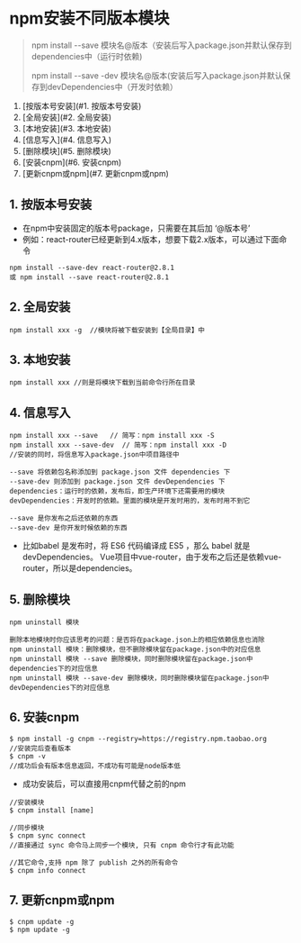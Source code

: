 # npm安装不同版本模块

> npm install --save 模块名@版本（安装后写入package.json并默认保存到dependencies中（运行时依赖)
>
> npm install --save -dev 模块名@版本(安装后写入package.json并默认保存到devDependencies中（开发时依赖）

1. [按版本号安装](#1. 按版本号安装)
2. [全局安装](#2. 全局安装)
3. [本地安装](#3. 本地安装)
4. [信息写入](#4. 信息写入)
5. [删除模块](#5. 删除模块)
6. [安装cnpm](#6. 安装cnpm)
7. [更新cnpm或npm](#7. 更新cnpm或npm)

## 1. 按版本号安装

- 在npm中安装固定的版本号package，只需要在其后加 ‘@版本号’
- 例如：react-router已经更新到4.x版本，想要下载2.x版本，可以通过下面命令

```shell
npm install --save-dev react-router@2.8.1
或 npm install --save react-router@2.8.1
```

## 2. 全局安装

```shell
npm install xxx -g  //模块将被下载安装到【全局目录】中
```

## 3. 本地安装

```shell
npm install xxx //则是将模块下载到当前命令行所在目录
```

## 4. 信息写入

```shell
npm install xxx --save   // 简写：npm install xxx -S
npm install xxx --save-dev  // 简写：npm install xxx -D
//安装的同时，将信息写入package.json中项目路径中
```

```shell
--save 将依赖包名称添加到 package.json 文件 dependencies 下
--save-dev 则添加到 package.json 文件 devDependencies 下
dependencies：运行时的依赖，发布后，即生产环境下还需要用的模块
devDependencies：开发时的依赖。里面的模块是开发时用的，发布时用不到它
```

```shell
--save 是你发布之后还依赖的东西
--save-dev 是你开发时候依赖的东西
```

- 比如babel 是发布时，将 ES6 代码编译成 ES5 ，那么 babel 就是devDependencies。
  Vue项目中vue-router，由于发布之后还是依赖vue-router，所以是dependencies。

## 5. 删除模块

```shell
npm uninstall 模块
 
删除本地模块时你应该思考的问题：是否将在package.json上的相应依赖信息也消除
npm uninstall 模块：删除模块，但不删除模块留在package.json中的对应信息
npm uninstall 模块 --save 删除模块，同时删除模块留在package.json中dependencies下的对应信息
npm uninstall 模块 --save-dev 删除模块，同时删除模块留在package.json中devDependencies下的对应信息
```

## 6. 安装cnpm

```shell
$ npm install -g cnpm --registry=https://registry.npm.taobao.org
//安装完后查看版本
$ cnpm -v
//成功后会有版本信息返回，不成功有可能是node版本低
```

- 成功安装后，可以直接用cnpm代替之前的npm

```shell
//安装模块
$ cnpm install [name]

//同步模块
$ cnpm sync connect
//直接通过 sync 命令马上同步一个模块, 只有 cnpm 命令行才有此功能

//其它命令,支持 npm 除了 publish 之外的所有命令
$ cnpm info connect
```

## 7. 更新cnpm或npm

```shell
$ cnpm update -g
$ npm update -g
```

